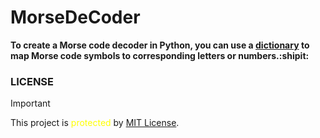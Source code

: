 # MorseDeCoder
  **To create a Morse code decoder in Python, you can use a [dictionary](Dictionary.py) to map Morse code symbols to corresponding letters or numbers.:shipit:**

### LICENSE
> [!IMPORTANT]
> This project is <span style="color: yellow;">protected</span> by [MIT License](LICENSE).
